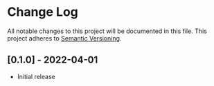Change Log
==========
All notable changes to this project will be documented in this file.
This project adheres to [Semantic Versioning](https://semver.org/).


[0.1.0] - 2022-04-01
--------------------
* Initial release
